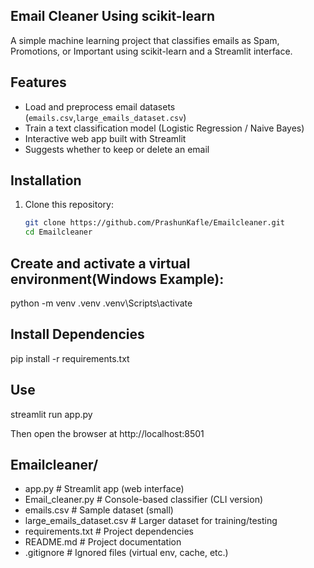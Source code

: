 ## Email Cleaner Using scikit-learn

A simple machine learning project that classifies emails as Spam, Promotions, or Important using scikit-learn and a Streamlit interface.

## Features
- Load and preprocess email datasets (`emails.csv`,`large_emails_dataset.csv`)
- Train a text classification model (Logistic Regression / Naive Bayes)
- Interactive web app built with Streamlit
- Suggests whether to keep or delete an email

## Installation
1. Clone this repository:
   ```bash
   git clone https://github.com/PrashunKafle/Emailcleaner.git
   cd Emailcleaner


## Create and activate a virtual environment(Windows Example):
python -m venv .venv
.venv\Scripts\activate

## Install Dependencies 
pip install -r requirements.txt

## Use
streamlit run app.py

Then open the browser at http://localhost:8501

## Emailcleaner/
- app.py # Streamlit app (web interface)
- Email_cleaner.py # Console-based classifier (CLI version)
- emails.csv # Sample dataset (small)
- large_emails_dataset.csv # Larger dataset for training/testing
- requirements.txt # Project dependencies
- README.md # Project documentation
- .gitignore # Ignored files (virtual env, cache, etc.)